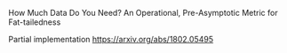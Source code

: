 How Much Data Do You Need? An Operational, Pre-Asymptotic Metric for Fat-tailedness

Partial implementation https://arxiv.org/abs/1802.05495
